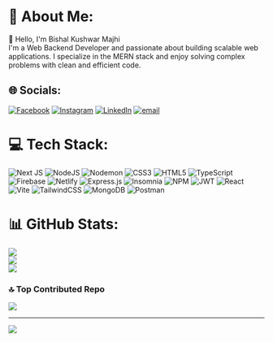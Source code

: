 # 💫 About Me:
👋 Hello, I'm Bishal Kushwar Majhi<br>I'm a Web Backend Developer and passionate about building scalable web applications. I specialize in the MERN stack and enjoy solving complex problems with clean and efficient code.


## 🌐 Socials:
[![Facebook](https://img.shields.io/badge/Facebook-%231877F2.svg?logo=Facebook&logoColor=white)](https://facebook.com/BishalKushwarMajhi07) [![Instagram](https://img.shields.io/badge/Instagram-%23E4405F.svg?logo=Instagram&logoColor=white)](https://instagram.com/bishalmajhi_24) [![LinkedIn](https://img.shields.io/badge/LinkedIn-%230077B5.svg?logo=linkedin&logoColor=white)](https://linkedin.com/in/bishal-majhi-06a19a22b) [![email](https://img.shields.io/badge/Email-D14836?logo=gmail&logoColor=white)](mailto:bishalmajhi2121@gmail.com) 

# 💻 Tech Stack:
![Next JS](https://img.shields.io/badge/Next-black?style=for-the-badge&logo=next.js&logoColor=white) ![NodeJS](https://img.shields.io/badge/node.js-6DA55F?style=for-the-badge&logo=node.js&logoColor=white) ![Nodemon](https://img.shields.io/badge/NODEMON-%23323330.svg?style=for-the-badge&logo=nodemon&logoColor=%BBDEAD) ![CSS3](https://img.shields.io/badge/css3-%231572B6.svg?style=for-the-badge&logo=css3&logoColor=white) ![HTML5](https://img.shields.io/badge/html5-%23E34F26.svg?style=for-the-badge&logo=html5&logoColor=white) ![TypeScript](https://img.shields.io/badge/typescript-%23007ACC.svg?style=for-the-badge&logo=typescript&logoColor=white) ![Firebase](https://img.shields.io/badge/firebase-%23039BE5.svg?style=for-the-badge&logo=firebase) ![Netlify](https://img.shields.io/badge/netlify-%23000000.svg?style=for-the-badge&logo=netlify&logoColor=#00C7B7) ![Express.js](https://img.shields.io/badge/express.js-%23404d59.svg?style=for-the-badge&logo=express&logoColor=%2361DAFB) ![Insomnia](https://img.shields.io/badge/Insomnia-black?style=for-the-badge&logo=insomnia&logoColor=5849BE) ![NPM](https://img.shields.io/badge/NPM-%23CB3837.svg?style=for-the-badge&logo=npm&logoColor=white) ![JWT](https://img.shields.io/badge/JWT-black?style=for-the-badge&logo=JSON%20web%20tokens) ![React](https://img.shields.io/badge/react-%2320232a.svg?style=for-the-badge&logo=react&logoColor=%2361DAFB) ![Vite](https://img.shields.io/badge/vite-%23646CFF.svg?style=for-the-badge&logo=vite&logoColor=white) ![TailwindCSS](https://img.shields.io/badge/tailwindcss-%2338B2AC.svg?style=for-the-badge&logo=tailwind-css&logoColor=white) ![MongoDB](https://img.shields.io/badge/MongoDB-%234ea94b.svg?style=for-the-badge&logo=mongodb&logoColor=white) ![Postman](https://img.shields.io/badge/Postman-FF6C37?style=for-the-badge&logo=postman&logoColor=white)
# 📊 GitHub Stats:
![](https://github-readme-stats.vercel.app/api?username=BishalKushwar&theme=dark&hide_border=false&include_all_commits=true&count_private=true)<br/>
![](https://github-readme-streak-stats.herokuapp.com/?user=BishalKushwar&theme=dark&hide_border=false)<br/>
![](https://github-readme-stats.vercel.app/api/top-langs/?username=BishalKushwar&theme=dark&hide_border=false&include_all_commits=true&count_private=true&layout=compact)

### 🔝 Top Contributed Repo
![](https://github-contributor-stats.vercel.app/api?username=BishalKushwar&limit=5&theme=dark&combine_all_yearly_contributions=true)

---
[![](https://visitcount.itsvg.in/api?id=BishalKushwar&icon=0&color=0)](https://visitcount.itsvg.in)

<!-- Proudly created with GPRM ( https://gprm.itsvg.in ) -->
